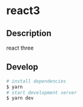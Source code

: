 # react3

## Description

react three

## Develop

```bash
# install dependencies
$ yarn
# start development server
$ yarn dev
```